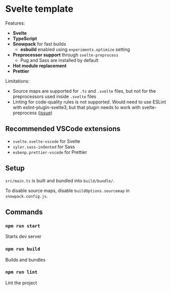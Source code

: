 # Svelte template

Features:

- **Svelte**
- **TypeScript**
- **Snowpack** for fast builds
  - **esbuild** enabled using `experiments.optimize` setting
- **Preprocessor support** through `svelte-preprocess`
  - Pug and Sass are installed by default
- **Hot module replacement**
- **Prettier**

Limitations:

- Source maps are supported for `.ts` and `.svelte` files, but not for the preprocessors used inside `.svelte` files
- Linting for code-quality rules is not supported. Would need to use ESLint with eslint-plugin-svelte3, but that plugin needs to work with svelte-preprocess ([issue](https://github.com/sveltejs/eslint-plugin-svelte3/issues/10))

## Recommended VSCode extensions

- `svelte.svelte-vscode` for Svelte
- `syler.sass-indented` for Sass
- `esbenp.prettier-vscode` for Prettier

## Setup

`src/main.ts` is built and bundled into `build/bundle/`.

To disable source maps, disable `buildOptions.sourcemap` in `snowpack.config.js`.

## Commands

### `npm run start`

Starts dev server

### `npm run build`

Builds and bundles

### `npm run lint`

Lint the project
